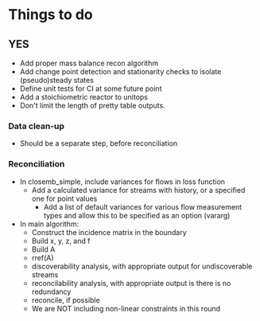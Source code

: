 # Things to do

 ## YES
 - Add proper mass balance recon algorithm
 - Add change point detection and stationarity checks to isolate (pseudo)steady states
 - Define unit tests for CI at some future point
 - Add a stoichiometric reactor to unitops
 - Don't limit the length of pretty table outputs.

 ### Data clean-up
  - Should be a separate step, before reconciliation
  
 ### Reconciliation
  - In closemb_simple, include variances for flows in loss function
    - Add a calculated variance for streams with history, or a specified one for point values
        - Add a list of default variances for various flow measurement types and allow this to be specified as an option (vararg)
  - In main algorithm:
    - Construct the incidence matrix in the boundary
    - Build x, y, z, and f
    - Build A
    - rref(A)
    - discoverability analysis, with appropriate output for undiscoverable streams
    - reconcilability analysis, with appropriate output is there is no redundancy
    - reconcile, if possible
    - We are NOT including non-linear constraints in this round

